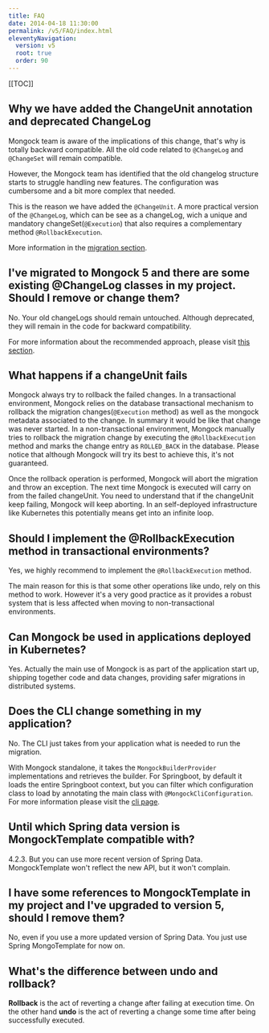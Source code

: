 ```yaml
---
title: FAQ
date: 2014-04-18 11:30:00 
permalink: /v5/FAQ/index.html
eleventyNavigation:
  version: v5
  root: true
  order: 90
---
```


[[TOC]]

## Why we have added the ChangeUnit annotation and deprecated ChangeLog
Mongock team is aware of the implications of this change, that's why is totally backward compatible. All the old code related to `@ChangeLog` and `@ChangeSet` will remain compatible.

However, the Mongock team has identified that the old changelog structure starts to struggle handling new features. The configuration was cumbersome and a bit more complex that needed.

This is the reason we have added the `@ChangeUnit`. A more practical version of the `@ChangeLog`, which can be see as a changeLog, wich a unique and mandatory changeSet(`@Execution`) that also requires a complementary method `@RollbackExecution`.

More information in the [migration section](/v5/migration).


## I've migrated to Mongock 5 and there are some existing @ChangeLog classes in my project. Should I remove or change them?
No. Your old changeLogs should remain untouched. Although deprecated, they will remain in the code for backward compatibility. 

For more information about the recommended approach, please visit [this section](/v5/migration).

## What happens if a changeUnit fails
Mongock always try to rollback the failed changes. In a transactional environment, Mongock relies on the database transactional mechanism to rollback the migration changes(`@Execution` method) as well as the mongock metadata associated to the change. In summary it would be like that change was never started. In a non-transactional environment, Mongock manually tries to rollback the migration change by executing the `@RollbackExecution` method and marks the change entry as `ROLLED_BACK` in the database. Please notice that although Mongock will try its best to achieve this, it's not guaranteed.

Once the rollback operation is performed, Mongock will abort the migration and throw an exception. The next time Mongock is executed will carry on from the failed changeUnit. You need to understand that if the changeUnit keep failing, Mongock will keep aborting. In an self-deployed infrastructure like Kubernetes this potentially means get into an infinite loop.  

## Should I implement the @RollbackExecution method in transactional environments?
Yes, we highly recommend to implement the `@RollbackExecution` method. 

The main reason for this is that some other operations like undo, rely on this method to work. However it's a very good practice as it provides a robust system that is less affected when moving to non-transactional environments. 


## Can Mongock be used in applications deployed in Kubernetes?
Yes. Actually the main use of Mongock is as part of the application start up, shipping together code and data changes, providing safer migrations in distributed systems.

## Does the CLI change something in my application?
No. The CLI just takes from your application what is needed to run the migration.

With Mongock standalone, it takes the `MongockBuilderProvider` implementations and retrieves the builder. For Springboot, by default it loads the entire Springboot context, but you can filter which configuration class to load by annotating the main class with `@MongockCliConfiguration`. For more information please visit the [cli page](/v5/cli).

## Until which Spring data version is MongockTemplate compatible with?
4.2.3. But you can use more recent version of Spring Data. MongockTemplate won't reflect the new API, but it won't complain.

## I have some references to MongockTemplate in my project and I've upgraded to version 5, should I remove them?
No, even if you use a more updated version of Spring Data. You just use Spring MongoTemplate for now on.

## What's the difference between undo and rollback?
**Rollback** is the act of reverting a change after failing at execution time. On the other hand **undo** is the act of reverting a change some time after being successfully executed.



<!--## My migrations take long and it impacts my startup time... what should I do?

## What if we have an environmment with the latest changes and others out of synch?
## How manage HA in changes-> two step changes-->